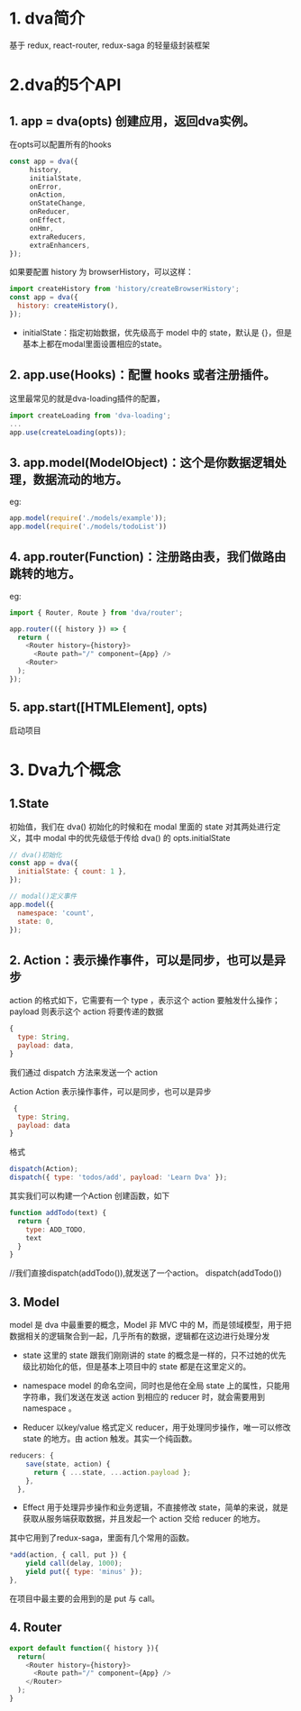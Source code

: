 # 1. dva简介
基于 redux, react-router, redux-saga 的轻量级封装框架
# 2.dva的5个API
## 1. app = dva(opts)  创建应用，返回dva实例。
在opts可以配置所有的hooks
```js
const app = dva({
     history,
     initialState,
     onError,
     onAction,
     onStateChange,
     onReducer,
     onEffect,
     onHmr,
     extraReducers,
     extraEnhancers,
});
```
如果要配置 history 为 browserHistory，可以这样：
```js
import createHistory from 'history/createBrowserHistory';
const app = dva({
  history: createHistory(),
});
```
* initialState：指定初始数据，优先级高于 model 中的 state，默认是 {}，但是基本上都在modal里面设置相应的state。
## 2. app.use(Hooks)：配置 hooks 或者注册插件。
这里最常见的就是dva-loading插件的配置，
```js
import createLoading from 'dva-loading';
...
app.use(createLoading(opts));
```
## 3. app.model(ModelObject)：这个是你数据逻辑处理，数据流动的地方。
eg:
```js
app.model(require('./models/example'));
app.model(require('./models/todoList'))
```
## 4. app.router(Function)：注册路由表，我们做路由跳转的地方。
eg: 
```js
import { Router, Route } from 'dva/router';

app.router(({ history }) => {
  return (
    <Router history={history}>
      <Route path="/" component={App} />
    <Router>
  );
});
```
## 5. app.start([HTMLElement], opts)
启动项目
# 3. Dva九个概念
## 1.State
初始值，我们在 dva() 初始化的时候和在 modal 里面的 state 对其两处进行定义，其中 modal 中的优先级低于传给 dva() 的 opts.initialState
```js
// dva()初始化
const app = dva({
  initialState: { count: 1 },
});

// modal()定义事件
app.model({
  namespace: 'count',
  state: 0,
});
```
## 2. Action：表示操作事件，可以是同步，也可以是异步
action 的格式如下，它需要有一个 type ，表示这个 action 要触发什么操作；payload 则表示这个 action 将要传递的数据
```js
{
  type: String,
  payload: data,
}
```
我们通过 dispatch 方法来发送一个 action

Action
Action 表示操作事件，可以是同步，也可以是异步
```js
 {
  type: String,
  payload: data
}
```
格式
```js
dispatch(Action);
dispatch({ type: 'todos/add', payload: 'Learn Dva' });
```

其实我们可以构建一个Action 创建函数，如下
```js
function addTodo(text) {
  return {
    type: ADD_TODO,
    text
  }
}
```
//我们直接dispatch(addTodo()),就发送了一个action。
dispatch(addTodo())
## 3. Model
model 是 dva 中最重要的概念，Model 非 MVC 中的 M，而是领域模型，用于把数据相关的逻辑聚合到一起，几乎所有的数据，逻辑都在这边进行处理分发

* state
这里的 state 跟我们刚刚讲的 state 的概念是一样的，只不过她的优先级比初始化的低，但是基本上项目中的 state 都是在这里定义的。

* namespace
model 的命名空间，同时也是他在全局 state 上的属性，只能用字符串，我们发送在发送 action 到相应的 reducer 时，就会需要用到 namespace 。

* Reducer
以key/value 格式定义 reducer，用于处理同步操作，唯一可以修改 state 的地方。由 action 触发。其实一个纯函数。
```js
reducers: {
    save(state, action) {
      return { ...state, ...action.payload };
    },
  },
```
* Effect
用于处理异步操作和业务逻辑，不直接修改 state，简单的来说，就是获取从服务端获取数据，并且发起一个 action 交给 reducer 的地方。

其中它用到了redux-saga，里面有几个常用的函数。
```js
*add(action, { call, put }) {
    yield call(delay, 1000);
    yield put({ type: 'minus' });
},
```
在项目中最主要的会用到的是 put 与 call。
## 4. Router
```js
export default function({ history }){
  return(
    <Router history={history}>
      <Route path="/" component={App} />
    </Router>
  );
}
```


